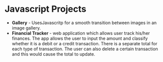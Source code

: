 # Javascript Projects
- **Gallery** - UsesJavascritp for a smooth transition between images in an image gallery.
- **Financial Tracker** - web application which allows user track his/her finances. The app allows the user to input the amount and classify whether it is a debit or a credit transaction. There is a separate total for each type of transaction. The user can also delete a certain transaction and this would cause the total to update. 
